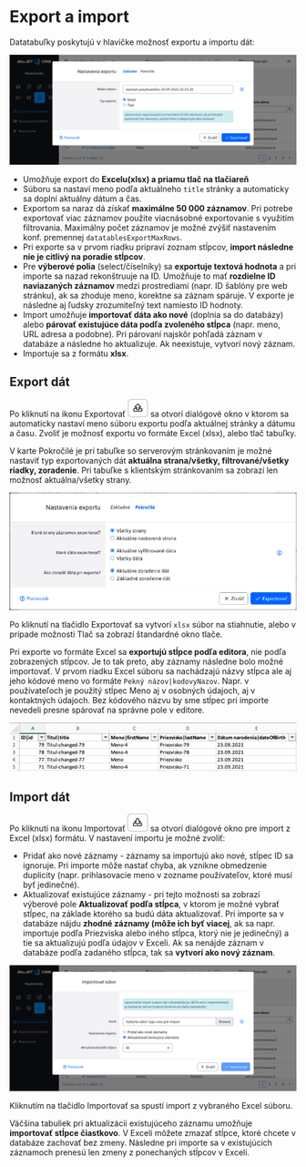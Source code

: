 # Export a import

Datatabuľky poskytujú v hlavičke možnosť exportu a importu dát:

![](export-dialog.png)

- Umožňuje export do **Excelu(xlsx) a priamu tlač na tlačiareň**
- Súboru sa nastaví meno podľa aktuálneho ```title``` stránky a automaticky sa doplní aktuálny dátum a čas.
- Exportom sa naraz dá získať **maximálne 50 000 záznamov**. Pri potrebe exportovať viac záznamov použite viacnásobné exportovanie s využitím filtrovania. Maximálny počet záznamov je možné zvýšiť nastavením konf. premennej `datatablesExportMaxRows`.
- Pri exporte sa v prvom riadku pripraví zoznam stĺpcov, **import následne nie je citlivý na poradie stĺpcov**.
- Pre **výberové polia** (select/číselníky) sa **exportuje textová hodnota** a pri importe sa nazad rekonštruuje na ID. Umožňuje to mať **rozdielne ID naviazaných záznamov** medzi prostrediami (napr. ID šablóny pre web stránku), ak sa zhoduje meno, korektne sa záznam spáruje. V exporte je následne aj ľudsky zrozumiteľný text namiesto ID hodnoty.
- Import umožňuje **importovať dáta ako nové** (doplnia sa do databázy) alebo **párovať existujúce dáta podľa zvoleného stĺpca** (napr. meno, URL adresa a podobne). Pri párovaní najskôr pohľadá záznam v databáze a následne ho aktualizuje. Ak neexistuje, vytvorí nový záznam.
- Importuje sa z formátu **xlsx**.

## Export dát

Po kliknutí na ikonu Exportovať ![](export-icon.png ":no-zoom") sa otvorí dialógové okno v ktorom sa automaticky nastaví meno súboru exportu podľa aktuálnej stránky a dátumu a času. Zvoliť je možnosť exportu vo formáte Excel (xlsx), alebo tlač tabuľky.

V karte Pokročilé je pri tabuľke so serverovým stránkovaním je možné nastaviť typ exportovaných dát **aktuálna strana/všetky, filtrované/všetky riadky, zoradenie**. Pri tabuľke s klientským stránkovaním sa zobrazí len možnosť aktuálna/všetky strany.

![](export-dialog-advanced.png)

Po kliknutí na tlačidlo Exportovať sa vytvorí ```xlsx``` súbor na stiahnutie, alebo v prípade možnosti Tlač sa zobrazí štandardné okno tlače.

Pri exporte vo formáte Excel sa **exportujú stĺpce podľa editora**, nie podľa zobrazených stĺpcov. Je to tak preto, aby záznamy následne bolo možné importovať. V prvom riadku Excel súboru sa nachádzajú názvy stĺpca ale aj jeho kódové meno vo formáte ```Pekný názov|kodovyNazov```. Napr. v používateľoch je použitý stĺpec Meno aj v osobných údajoch, aj v kontaktných údajoch. Bez kódového názvu by sme stĺpec pri importe nevedeli presne spárovať na správne pole v editore.

![](excel.png)

## Import dát

Po kliknutí na ikonu Importovať ![](import-icon.png ":no-zoom") sa otvorí dialógové okno pre import z Excel (xlsx) formátu. V nastavení importu je možné zvoliť:

- Pridať ako nové záznamy - záznamy sa importujú ako nové, stĺpec ID sa ignoruje. Pri importe môže nastať chyba, ak vznikne obmedzenie duplicity (napr. prihlasovacie meno v zozname používateľov, ktoré musí byť jedinečné).
- Aktualizovať existujúce záznamy - pri tejto možnosti sa zobrazí výberové pole **Aktualizovať podľa stĺpca**, v ktorom je možné vybrať stĺpec, na základe ktorého sa budú dáta aktualizovať. Pri importe sa v databáze nájdu **zhodné záznamy (môže ich byť viacej**, ak sa napr. importuje podľa Priezviska alebo iného stĺpca, ktorý nie je jedinečný) a tie sa aktualizujú podľa údajov v Exceli. Ak sa nenájde záznam v databáze podľa zadaného stĺpca, tak sa **vytvorí ako nový záznam**.

![](import-dialog.png)

Kliknutím na tlačidlo Importovať sa spustí import z vybraného Excel súboru.

Väčšina tabuliek pri aktualizácii existujúceho záznamu umožňuje **importovať stĺpce čiastkovo**. V Exceli môžete zmazať stĺpce, ktoré chcete v databáze zachovať bez zmeny. Následne pri importe sa v existujúcich záznamoch prenesú len zmeny z ponechaných stĺpcov v Exceli.
